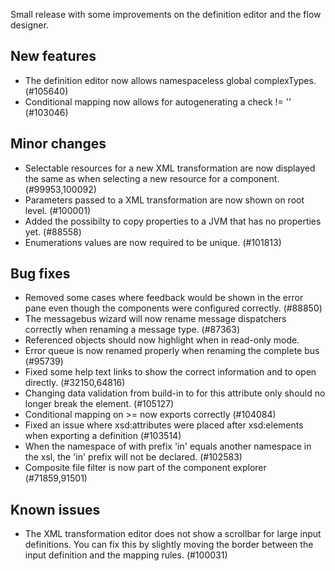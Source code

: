 Small release with some improvements on the definition editor and the flow designer.
## New features
- The definition editor now allows namespaceless global complexTypes. (#105640)
- Conditional mapping now allows for autogenerating a check != '' (#103046)
## Minor changes
- Selectable resources for a new XML transformation are now displayed the same as when selecting a new resource for a component. (#99953,100092)
- Parameters passed to a XML transformation are now shown on root level. (#100001)
- Added the possibilty to copy properties to a JVM that has no properties yet. (#88558)
- Enumerations values are now required to be unique. (#101813)
## Bug fixes
- Removed some cases where feedback would be shown in the error pane even though the components were configured correctly. (#88850)
- The messagebus wizard will now rename message dispatchers correctly when renaming a message type. (#87363)
- Referenced objects should now highlight when in read-only mode.
- Error queue is now renamed properly when renaming the complete bus (#95739)
- Fixed some help text links to show the correct information and to open directly. (#32150,64816)
- Changing data validation from build-in to for this attribute only should no longer break the element. (#105127)
- Conditional mapping on >= now exports correctly (#104084)
- Fixed an issue where xsd:attributes were placed after xsd:elements when exporting a definition (#103514)
- When the namespace of with prefix 'in' equals another namespace in the xsl, the 'in' prefix will not be declared. (#102583)
- Composite file filter is now part of the component explorer (#71859,91501)
## Known issues
- The XML transformation editor does not show a scrollbar for large input definitions. You can fix this by slightly moving the border between the input definition and the mapping rules. (#100031)
